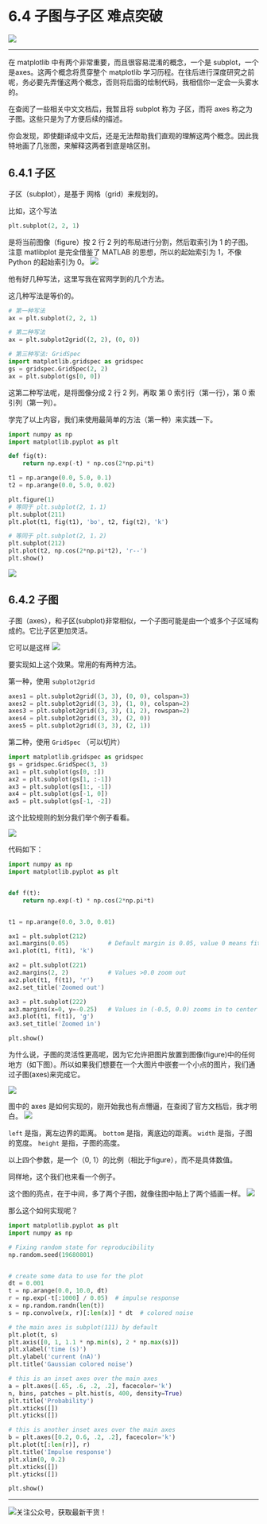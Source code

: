 # 6.4 子图与子区 难点突破

![](http://image.iswbm.com/20200602135014.png)

---

在 matplotlib 中有两个非常重要，而且很容易混淆的概念，一个是 subplot，一个是axes。这两个概念将贯穿整个 matplotlib 学习历程。在往后进行深度研究之前呢，务必要先弄懂这两个概念，否则将后面的绘制代码，我相信你一定会一头雾水的。

在查阅了一些相关中文文档后，我暂且将 subplot 称为 子区，而将 axes 称之为 子图。这些只是为了方便后续的描述。

你会发现，即使翻译成中文后，还是无法帮助我们直观的理解这两个概念。因此我特地画了几张图，来解释这两者到底是啥区别。

## 6.4.1 子区

子区（subplot），是基于 网格（grid）来规划的。

比如，这个写法
```python
plt.subplot(2, 2, 1)
```
是将当前图像（figure）按 2 行 2 列的布局进行分割，然后取索引为 1 的子图。注意 matlibplot 是完全借鉴了 MATLAB 的思想，所以的起始索引为 1，不像 Python 的起始索引为 0。
![](http://image.python-online.cn/20190511165103.png)

他有好几种写法，这里写我在官网学到的几个方法。

这几种写法是等价的。
```python
# 第一种写法
ax = plt.subplot(2, 2, 1)

# 第二种写法
ax = plt.subplot2grid((2, 2), (0, 0))

# 第三种写法: GridSpec
import matplotlib.gridspec as gridspec
gs = gridspec.GridSpec(2, 2)
ax = plt.subplot(gs[0, 0])
```
这第二种写法呢，是将图像分成 2 行 2 列，再取 第 0 索引行（第一行），第 0 索引列（第一列）。

学完了以上内容，我们来使用最简单的方法（第一种）来实践一下。
```python
import numpy as np
import matplotlib.pyplot as plt

def fig(t):
    return np.exp(-t) * np.cos(2*np.pi*t)

t1 = np.arange(0.0, 5.0, 0.1)
t2 = np.arange(0.0, 5.0, 0.02)

plt.figure(1)
# 等同于 plt.subplot(2, 1，1)
plt.subplot(211)
plt.plot(t1, fig(t1), 'bo', t2, fig(t2), 'k')

# 等同于 plt.subplot(2, 1，2)
plt.subplot(212)
plt.plot(t2, np.cos(2*np.pi*t2), 'r--')
plt.show()
```
![](http://image.python-online.cn/20190511165132.png)



## 6.4.2 子图

子图（axes），和子区(subplot)非常相似，一个子图可能是由一个或多个子区域构成的。它比子区更加灵活。

它可以是这样
![](http://image.python-online.cn/20190511165152.png)

要实现如上这个效果。常用的有两种方法。

第一种，使用 `subplot2grid`
```python
axes1 = plt.subplot2grid((3, 3), (0, 0), colspan=3)
axes2 = plt.subplot2grid((3, 3), (1, 0), colspan=2)
axes3 = plt.subplot2grid((3, 3), (1, 2), rowspan=2)
axes4 = plt.subplot2grid((3, 3), (2, 0))
axes5 = plt.subplot2grid((3, 3), (2, 1))
```


第二种，使用 `GridSpec` （可以切片）
```python
import matplotlib.gridspec as gridspec
gs = gridspec.GridSpec(3, 3)
ax1 = plt.subplot(gs[0, :])
ax2 = plt.subplot(gs[1, :-1])
ax3 = plt.subplot(gs[1:, -1])
ax4 = plt.subplot(gs[-1, 0])
ax5 = plt.subplot(gs[-1, -2])
```

这个比较规则的划分我们举个例子看看。

![](http://image.python-online.cn/20190511165159.png)

代码如下：
```python
import numpy as np
import matplotlib.pyplot as plt


def f(t):
    return np.exp(-t) * np.cos(2*np.pi*t)


t1 = np.arange(0.0, 3.0, 0.01)

ax1 = plt.subplot(212)
ax1.margins(0.05)           # Default margin is 0.05, value 0 means fit
ax1.plot(t1, f(t1), 'k')

ax2 = plt.subplot(221)
ax2.margins(2, 2)           # Values >0.0 zoom out
ax2.plot(t1, f(t1), 'r')
ax2.set_title('Zoomed out')

ax3 = plt.subplot(222)
ax3.margins(x=0, y=-0.25)   # Values in (-0.5, 0.0) zooms in to center
ax3.plot(t1, f(t1), 'g')
ax3.set_title('Zoomed in')

plt.show()
```

为什么说，子图的灵活性更高呢，因为它允许把图片放置到图像(figure)中的任何地方（如下图）。所以如果我们想要在一个大图片中嵌套一个小点的图片，我们通过子图(axes)来完成它。

![](http://image.python-online.cn/20190511165211.png)

图中的 axes 是如何实现的，刚开始我也有点懵逼，在查阅了官方文档后，我才明白。
![](http://image.python-online.cn/20190511165221.png)

 `left` 是指，离左边界的距离。
 `bottom` 是指，离底边的距离。
 `width` 是指，子图的宽度。
 `height` 是指，子图的高度。

以上四个参数，是一个（0, 1）的比例（相比于figure），而不是具体数值。



同样地，这个我们也来看一个例子。

这个图的亮点，在于中间，多了两个子图，就像往图中贴上了两个插画一样。
![](http://image.python-online.cn/20190511165229.png)

那么这个如何实现呢？
```python
import matplotlib.pyplot as plt
import numpy as np

# Fixing random state for reproducibility
np.random.seed(19680801)


# create some data to use for the plot
dt = 0.001
t = np.arange(0.0, 10.0, dt)
r = np.exp(-t[:1000] / 0.05)  # impulse response
x = np.random.randn(len(t))
s = np.convolve(x, r)[:len(x)] * dt  # colored noise

# the main axes is subplot(111) by default
plt.plot(t, s)
plt.axis([0, 1, 1.1 * np.min(s), 2 * np.max(s)])
plt.xlabel('time (s)')
plt.ylabel('current (nA)')
plt.title('Gaussian colored noise')

# this is an inset axes over the main axes
a = plt.axes([.65, .6, .2, .2], facecolor='k')
n, bins, patches = plt.hist(s, 400, density=True)
plt.title('Probability')
plt.xticks([])
plt.yticks([])

# this is another inset axes over the main axes
b = plt.axes([0.2, 0.6, .2, .2], facecolor='k')
plt.plot(t[:len(r)], r)
plt.title('Impulse response')
plt.xlim(0, 0.2)
plt.xticks([])
plt.yticks([])

plt.show()
```

---

![关注公众号，获取最新干货！](http://image.python-online.cn/image-20200320125724880.png)

